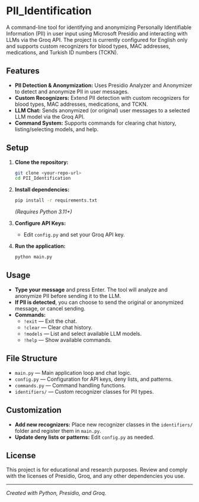 # PII_Identification

A command-line tool for identifying and anonymizing Personally Identifiable Information (PII) in user input using Microsoft Presidio and interacting with LLMs via the Groq API. The project is currently configured for English only and supports custom recognizers for blood types, MAC addresses, medications, and Turkish ID numbers (TCKN).

## Features

- **PII Detection & Anonymization:** Uses Presidio Analyzer and Anonymizer to detect and anonymize PII in user messages.
- **Custom Recognizers:** Extend PII detection with custom recognizers for blood types, MAC addresses, medications, and TCKN.
- **LLM Chat:** Sends anonymized (or original) user messages to a selected LLM model via the Groq API.
- **Command System:** Supports commands for clearing chat history, listing/selecting models, and help.

## Setup

1. **Clone the repository:**
    ```sh
    git clone <your-repo-url>
    cd PII_Identification
    ```

2. **Install dependencies:**
    ```sh
    pip install -r requirements.txt
    ```
    *(Requires Python 3.11+)*

3. **Configure API Keys:**
    - Edit `config.py` and set your Groq API key.

4. **Run the application:**
    ```sh
    python main.py
    ```

## Usage

- **Type your message** and press Enter. The tool will analyze and anonymize PII before sending it to the LLM.
- **If PII is detected**, you can choose to send the original or anonymized message, or cancel sending.
- **Commands:**
    - `!exit` — Exit the chat.
    - `!clear` — Clear chat history.
    - `!models` — List and select available LLM models.
    - `!help` — Show available commands.

## File Structure

- `main.py` — Main application loop and chat logic.
- `config.py` — Configuration for API keys, deny lists, and patterns.
- `commands.py` — Command handling functions.
- `identifiers/` — Custom recognizer classes for PII types.

## Customization

- **Add new recognizers:** Place new recognizer classes in the `identifiers/` folder and register them in `main.py`.
- **Update deny lists or patterns:** Edit `config.py` as needed.

## License

This project is for educational and research purposes. Review and comply with the licenses of Presidio, Groq, and any other dependencies you use.

---

*Created with Python, Presidio, and Groq.*

